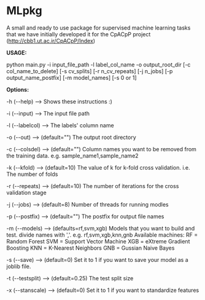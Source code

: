# MLpkg
A small and ready to use package for supervised machine learning tasks that we have initially developed it for the CpACpP project (http://cbb1.ut.ac.ir/CpACpP/Index)


**USAGE:**

python main.py -i input_file_path
               -l label_col_name
               -o output_root_dir
               [-c col_name_to_delete]
               [-s cv_splits]
               [-r n_cv_repeats]
               [-j n_jobs]
               [-p output_name_postfix]
               [-m model_names]
               [-s 0 or 1]

**Options:**

-h  (--help) --> Shows these instructions :)

-i  (--input) --> The input file path

-l  (--labelcol) --> The labels' column name

-o  (--out) --> (default="") The output root directory

-c  (--colsdel) --> (default="") Column names you want to be removed from the
                    training data. e.g. sample_name1,sample_name2
										
-k  (--kfold) --> (default=10) The value of  k  for k-fold cross validation.
                    i.e. The number of folds
										
-r  (--repeats) --> (default=10) The number of iterations for the cross validation stage

-j  (--jobs) --> (default=8) Number of threads for running modles

-p  (--postfix) --> (default="") The postfix for output file names

-m  (--models) --> (defaults=rf,svm,xgb) Models that you want to build and test.
                    divide names with ','. e.g.  rf,svm,xgb,knn,gnb
                    Available machines:
                        RF  = Random Forest
                        SVM = Support Vector Machine
                        XGB = eXtreme Gradient Boosting
                        KNN = K-Nearest Neighbors
                        GNB = Gussian Naive Bayes
												
-s  (--save) --> (default=0) Set it to 1 if you want to save your model as a
                    joblib file.
										
-t  (--testsplit) --> (default=0.25) The test split size

-x  (--stanscale) --> (default=0) Set it to 1 if you want to standardize features

